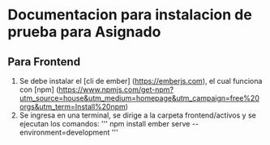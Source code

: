 # Documentacion para instalacion de prueba para Asignado

## Para Frontend
1. Se debe instalar el [cli de ember] (https://emberjs.com), el cual funciona con [npm] (https://www.npmjs.com/get-npm?utm_source=house&utm_medium=homepage&utm_campaign=free%20orgs&utm_term=Install%20npm)
2. Se ingresa en una terminal, se dirige a la carpeta frontend/activos y se ejecutan los comandos:
'''
npm install
ember serve --environment=development
'''
